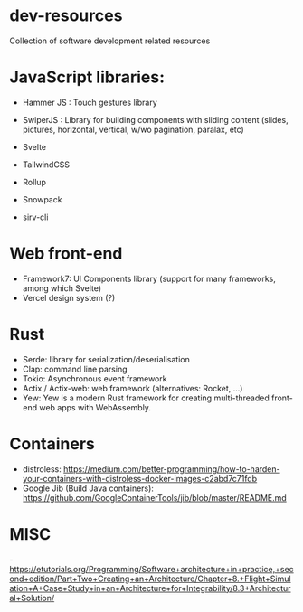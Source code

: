 # dev-resources
Collection of software development related resources

# JavaScript libraries:
- Hammer JS : Touch gestures library
- SwiperJS : Library for building components with sliding content (slides, pictures, horizontal, vertical, w/wo pagination, paralax, etc)

- Svelte
- TailwindCSS
- Rollup
- Snowpack
- sirv-cli

# Web front-end
- Framework7: UI Components library (support for many frameworks, among which Svelte)
- Vercel design system (?)

# Rust
- Serde: library for serialization/deserialisation
- Clap: command line parsing
- Tokio: Asynchronous event framework
- Actix / Actix-web: web framework (alternatives: Rocket, ...)
- Yew: Yew is a modern Rust framework for creating multi-threaded front-end web apps with WebAssembly.

# Containers
- distroless: https://medium.com/better-programming/how-to-harden-your-containers-with-distroless-docker-images-c2abd7c71fdb
- Google Jib (Build Java containers): https://github.com/GoogleContainerTools/jib/blob/master/README.md

# MISC
-https://etutorials.org/Programming/Software+architecture+in+practice,+second+edition/Part+Two+Creating+an+Architecture/Chapter+8.+Flight+Simulation+A+Case+Study+in+an+Architecture+for+Integrability/8.3+Architectural+Solution/
